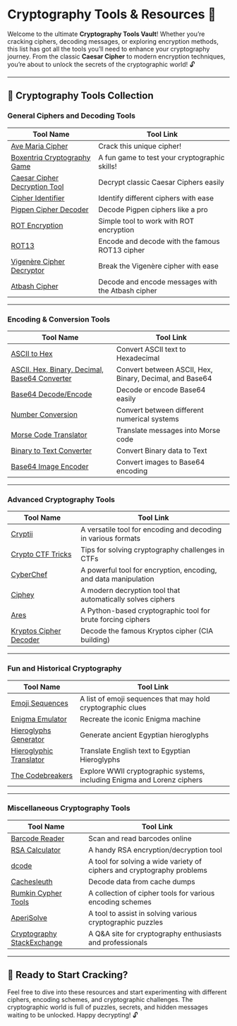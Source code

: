# Cryptography Tools & Resources 🔐

Welcome to the ultimate **Cryptography Tools Vault**! Whether you’re cracking ciphers, decoding messages, or exploring encryption methods, this list has got all the tools you’ll need to enhance your cryptography journey. From the classic **Caesar Cipher** to modern encryption techniques, you’re about to unlock the secrets of the cryptographic world! 🔓

---

## 🧩 Cryptography Tools Collection

### General Ciphers and Decoding Tools

| Tool Name                              | Tool Link                                                        |
|----------------------------------------|------------------------------------------------------------------|
| [Ave Maria Cipher](https://practice.nationalcybercup.org/cryptography/avemaria) | Crack this unique cipher! |
| [Boxentriq Cryptography Game](https://www.boxentriq.com/puzzle1/index) | A fun game to test your cryptographic skills! |
| [Caesar Cipher Decryption Tool](https://www.xarg.org/tools/caesar-cipher/) | Decrypt classic Caesar Ciphers easily |
| [Cipher Identifier](https://www.boxentriq.com/code-breaking/cipher-identifier) | Identify different ciphers with ease |
| [Pigpen Cipher Decoder](https://www.dcode.fr/pigpen-cipher) | Decode Pigpen ciphers like a pro |
| [ROT Encryption](http://www.rot-n.com/) | Simple tool to work with ROT encryption |
| [ROT13](https://rot13.com/) | Encode and decode with the famous ROT13 cipher |
| [Vigenère Cipher Decryptor](https://www.dcode.fr/vigenere-cipher) | Break the Vigenère cipher with ease |
| [Atbash Cipher](https://www.dcode.fr/atbash-cipher) | Decode and encode messages with the Atbash cipher |

---

### Encoding & Conversion Tools

| Tool Name                              | Tool Link                                                        |
|----------------------------------------|------------------------------------------------------------------|
| [ASCII to Hex](https://www.asciitohex.com/) | Convert ASCII text to Hexadecimal |
| [ASCII, Hex, Binary, Decimal, Base64 Converter](https://www.rapidtables.com/convert/number/ascii-hex-bin-dec-converter.html) | Convert between ASCII, Hex, Binary, Decimal, and Base64 |
| [Base64 Decode/Encode](https://www.base64decode.org/) | Decode or encode Base64 easily |
| [Number Conversion](https://www.rapidtables.com/convert/number/index.html) | Convert between different numerical systems |
| [Morse Code Translator](https://morsecode.world/international/translator.html) | Translate messages into Morse code |
| [Binary to Text Converter](https://www.rapidtables.com/convert/number/binary-to-ascii-text-converter.html) | Convert Binary data to Text |
| [Base64 Image Encoder](https://www.base64-image.de/) | Convert images to Base64 encoding |

---

### Advanced Cryptography Tools

| Tool Name                              | Tool Link                                                        |
|----------------------------------------|------------------------------------------------------------------|
| [Cryptii](https://cryptii.com/) | A versatile tool for encoding and decoding in various formats |
| [Crypto CTF Tricks](https://book.hacktricks.xyz/crypto-and-stego/crypto-ctfs-tricks) | Tips for solving cryptography challenges in CTFs |
| [CyberChef](https://gchq.github.io/CyberChef/) | A powerful tool for encryption, encoding, and data manipulation |
| [Ciphey](https://github.com/Ciphey/Ciphey) | A modern decryption tool that automatically solves ciphers |
| [Ares](https://github.com/bee-san/Ares) | A Python-based cryptographic tool for brute forcing ciphers |
| [Kryptos Cipher Decoder](https://www.kryptoscrypto.com/) | Decode the famous Kryptos cipher (CIA building) |

---

### Fun and Historical Cryptography

| Tool Name                              | Tool Link                                                        |
|----------------------------------------|------------------------------------------------------------------|
| [Emoji Sequences](https://unicode.org/Public/emoji/4.0/emoji-sequences.txt) | A list of emoji sequences that may hold cryptographic clues |
| [Enigma Emulator](https://www.codeproject.com/Articles/10111/Enigma-emulator-in-C) | Recreate the iconic Enigma machine |
| [Hieroglyphs Generator](https://www.mobilefish.com/services/hieroglyphs/hieroglyphs.php) | Generate ancient Egyptian hieroglyphs |
| [Hieroglyphic Translator](https://discoveringegypt.com/hieroglyphic-typewriter/) | Translate English text to Egyptian Hieroglyphs |
| [The Codebreakers](https://www.cryptomuseum.com/crypto/ww2/index.htm) | Explore WWII cryptographic systems, including Enigma and Lorenz ciphers |

---

### Miscellaneous Cryptography Tools

| Tool Name                              | Tool Link                                                        |
|----------------------------------------|------------------------------------------------------------------|
| [Barcode Reader](https://online-barcode-reader.inliteresearch.com/) | Scan and read barcodes online |
| [RSA Calculator](https://www.cs.drexel.edu/~jpopyack/Courses/CSP/Fa17/notes/10.1_Cryptography/RSA_Express_EncryptDecrypt_v2.html) | A handy RSA encryption/decryption tool |
| [dcode](https://www.dcode.fr/) | A tool for solving a wide variety of ciphers and cryptography problems |
| [Cachesleuth](https://www.cachesleuth.com/multidecoder/) | Decode data from cache dumps |
| [Rumkin Cypher Tools](https://rumkin.com/tools/cipher/) | A collection of cipher tools for various encoding schemes |
| [AperiSolve](https://www.aperisolve.fr/) | A tool to assist in solving various cryptographic puzzles |
| [Cryptography StackExchange](https://crypto.stackexchange.com/) | A Q&A site for cryptography enthusiasts and professionals |

---

## 🚀 Ready to Start Cracking?

Feel free to dive into these resources and start experimenting with different ciphers, encoding schemes, and cryptographic challenges. The cryptographic world is full of puzzles, secrets, and hidden messages waiting to be unlocked. Happy decrypting! 🔓
